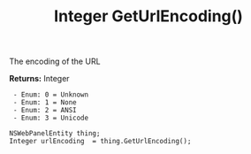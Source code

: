 ﻿---
uid: crmscript_ref_NSWebPanelEntity_GetUrlEncoding
title: Integer GetUrlEncoding()
intellisense: NSWebPanelEntity.GetUrlEncoding
keywords: NSWebPanelEntity, GetUrlEncoding
so.topic: reference
---

The encoding of the URL

**Returns:** Integer

     - Enum: 0 = Unknown 
     - Enum: 1 = None 
     - Enum: 2 = ANSI 
     - Enum: 3 = Unicode 

```crmscript
NSWebPanelEntity thing;
Integer urlEncoding  = thing.GetUrlEncoding();
```


